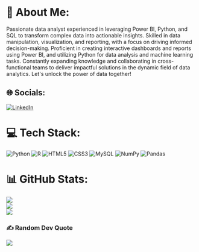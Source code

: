 # 💫 About Me:
Passionate data analyst experienced in leveraging Power BI, Python, and SQL to transform complex data into actionable insights. Skilled in data manipulation, visualization, and reporting, with a focus on driving informed decision-making. Proficient in creating interactive dashboards and reports using Power BI, and utilizing Python for data analysis and machine learning tasks. 
Constantly expanding knowledge and collaborating in cross-functional teams to deliver impactful solutions in the dynamic field of data analytics. Let's unlock the power of data together!


## 🌐 Socials:
[![LinkedIn](https://img.shields.io/badge/LinkedIn-%230077B5.svg?logo=linkedin&logoColor=white)](https://linkedin.com/in/www.linkedin.com/in/meera-devi-p) 

# 💻 Tech Stack:
![Python](https://img.shields.io/badge/python-3670A0?style=plastic&logo=python&logoColor=ffdd54) ![R](https://img.shields.io/badge/r-%23276DC3.svg?style=plastic&logo=r&logoColor=white) ![HTML5](https://img.shields.io/badge/html5-%23E34F26.svg?style=plastic&logo=html5&logoColor=white) ![CSS3](https://img.shields.io/badge/css3-%231572B6.svg?style=plastic&logo=css3&logoColor=white) ![MySQL](https://img.shields.io/badge/mysql-%2300f.svg?style=plastic&logo=mysql&logoColor=white) ![NumPy](https://img.shields.io/badge/numpy-%23013243.svg?style=plastic&logo=numpy&logoColor=white) ![Pandas](https://img.shields.io/badge/pandas-%23150458.svg?style=plastic&logo=pandas&logoColor=white)
# 📊 GitHub Stats:
![](https://github-readme-stats.vercel.app/api?username=meeradevip&theme=vue&hide_border=false&include_all_commits=true&count_private=true)<br/>
![](https://github-readme-streak-stats.herokuapp.com/?user=meeradevip&theme=vue&hide_border=false)<br/>
![](https://github-readme-stats.vercel.app/api/top-langs/?username=meeradevip&theme=vue&hide_border=false&include_all_commits=true&count_private=true&layout=compact)

### ✍️ Random Dev Quote
![](https://quotes-github-readme.vercel.app/api?type=horizontal&theme=vue)

<!-- Proudly created with GPRM ( https://gprm.itsvg.in ) -->
